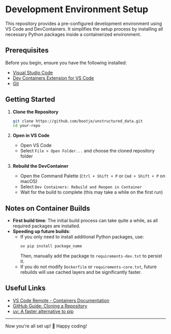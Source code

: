 # Development Environment Setup

This repository provides a pre-configured development environment using VS Code and DevContainers. It simplifies the setup process by installing all necessary Python packages inside a containerized environment.

## Prerequisites

Before you begin, ensure you have the following installed:

- [Visual Studio Code](https://code.visualstudio.com/)
- [Dev Containers Extension for VS Code](https://marketplace.visualstudio.com/items?itemName=ms-vscode-remote.remote-containers)
- [Git](https://git-scm.com/)

## Getting Started

1. **Clone the Repository**
   ```sh
   git clone https://github.com/bootje/unstructured_data.git
   cd your-repo
   ```

2. **Open in VS Code**
   - Open VS Code
   - Select `File > Open Folder...` and choose the cloned repository folder

3. **Rebuild the DevContainer**
   - Open the Command Palette (`Ctrl + Shift + P` or `Cmd + Shift + P` on macOS)
   - Select `Dev Containers: Rebuild and Reopen in Container`
   - Wait for the build to complete (this may take a while on the first run)

## Notes on Container Builds

- **First build time**: The initial build process can take quite a while, as all required packages are installed.
- **Speeding up future builds**:
  - If you only need to install additional Python packages, use:
    ```sh
    uv pip install package_name
    ```
    Then, manually add the package to `requirements-dev.txt` to persist it.
  - If you do not modify `Dockerfile` or `requirements-core.txt`, future rebuilds will use cached layers and be significantly faster.

## Useful Links

- [VS Code Remote - Containers Documentation](https://code.visualstudio.com/docs/devcontainers/containers)
- [GitHub Guide: Cloning a Repository](https://docs.github.com/en/repositories/creating-and-managing-repositories/cloning-a-repository)
- [uv: A faster alternative to pip](https://github.com/astral-sh/uv)

---

Now you're all set up! 🚀 Happy coding!

